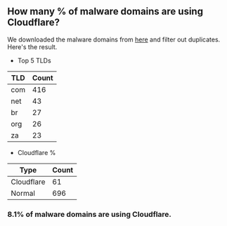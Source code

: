 ## How many % of malware domains are using Cloudflare?


We downloaded the malware domains from [here](https://urlhaus.abuse.ch) and filter out duplicates.
Here's the result.


[//]: # (start replacement)


- Top 5 TLDs

| TLD | Count |
| --- | --- |
| com | 416 |
| net | 43 |
| br | 27 |
| org | 26 |
| za | 23 |


- Cloudflare %

| Type | Count |
| --- | --- |
| Cloudflare | 61 |
| Normal | 696 |


### 8.1% of malware domains are using Cloudflare.
